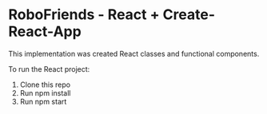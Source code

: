 # RoboFriends - React + Create-React-App

This implementation was created React classes and functional components.

To run the React project:

1. Clone this repo
2. Run npm install
3. Run npm start
